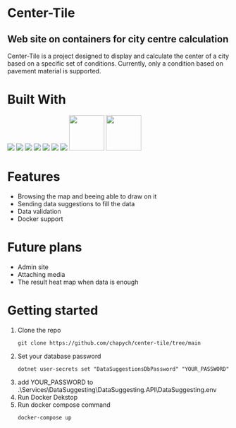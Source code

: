 # Center-Tile
## Web site on containers for city centre calculation


Center-Tile is a project designed to display and calculate the center of a city based on a specific set of conditions.
Currently, only a condition based on pavement material is supported.

# Built With

<img src="https://img.shields.io/badge/C%23-239120?style=for-the-badge&logo=csharp&logoColor=white"/>
<img src="https://img.shields.io/badge/.NET-512BD4?style=for-the-badge&logo=dotnet&logoColor=white"/>
<img src="https://img.shields.io/badge/Entity_Framework-000?style=for-the-badge&logo=.net&logoColor=white&color=blue"/>
<img src="https://img.shields.io/badge/Docker-2CA5E0?style=for-the-badge&logo=docker&logoColor=white"/>
<img src="https://img.shields.io/badge/PostgreSQL-316192?style=for-the-badge&logo=postgresql&logoColor=white"/>
<img src="https://img.shields.io/badge/TypeScript-007ACC?style=for-the-badge&logo=typescript&logoColor=white"/>
<img src="https://img.shields.io/badge/Angular-DD0031?style=for-the-badge&logo=angular&logoColor=white"/>
<img src="https://img.shields.io/badge/MediatR-blue" width = 80/>
<img src="https://img.shields.io/badge/Carter-pink?logoSize=auto" width = 80/>


# Features
- Browsing the map and beeing able to draw on it
- Sending data suggestions to fill the data
- Data validation
- Docker support

# Future plans
- Admin site
- Attaching media
- The result heat map when data is enough

# Getting started
1. Clone the repo
   ```
   git clone https://github.com/chapych/center-tile/tree/main
   ```
2. Set your database password
   ```
   dotnet user-secrets set "DataSuggestionsDbPassword" "YOUR_PASSWORD"
   ```
3. add YOUR_PASSWORD to .\Services\DataSuggesting\DataSuggesting.API\DataSuggesting.env
3. Run Docker Dekstop
4. Run docker compose command
   ```
   docker-compose up
   ```
